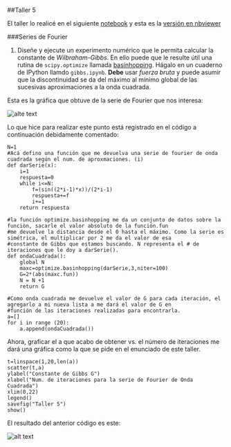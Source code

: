 ##Taller 5

El taller lo realicé en el siguiente [notebook](https://www.dropbox.com/s/zs2dhehhh50arho/Taller5.ipynb?dl=0) y esta es la [versión en nbviewer](http://nbviewer.ipython.org/urls/dl.dropbox.com/s/zs2dhehhh50arho/Taller5.ipynb/%3Fdl%3D0)

###Series de Fourier

1. Diseñe y ejecute un experimento numérico que le permita calcular la constante de *Wilbraham-Gibbs*. En ello puede que le resulte útil una rutina de `scipy.optimize` llamada [basinhopping](http://docs.scipy.org/doc/scipy-0.15.1/reference/generated/scipy.optimize.basinhopping.html). Hágalo en un cuaderno de IPython llamdo `gibbs.ipynb`. **Debe** usar *fuerza bruta* y puede asumir que la discontinuidad se da del máximo al mínimo global de las sucesivas aproximaciones a la onda cuadrada.

Esta es la gráfica que obtuve de la serie de Fourier que nos interesa: 

![alte text](https://cloud.githubusercontent.com/assets/12629060/8257523/d469d7f6-1673-11e5-8ac7-79534517698e.png)

Lo que hice para realizar este punto está registrado en el código a continuación debidamente comentado:

```
N=1
#Acá defino una función que me devuelva una serie de fourier de onda cuadrada según el num. de aproxmaciones. (i)
def darSerie(x):
    i=1
    respuesta=0
    while i<=N:
        f=(sin((2*i-1)*x))/(2*i-1)
        respuesta+=f
        i+=1
    return respuesta   

#la función optimize.basinhopping me da un conjunto de datos sobre la funciòn, sacarle el valor absoluto de la función.fun
#me devuelve la distancia desde el 0 hasta el máximo. Como la serie es simétrica, el multiplicar por 2 me da el valor de esa
#constante de Gibbs que estamos buscando. N representa el # de iteraciones que le doy a darSerie().
def ondaCuadrada():
    global N
    maxc=optimize.basinhopping(darSerie,3,niter=100)
    G=2*(abs(maxc.fun))
    N = N +1
    return G

#Como onda cuadrada me devuelve el valor de G para cada iteración, el agregarlo a mi nueva lista a me dará el valor de G en
#función de las iteraciones realizadas para encontrarla.
a=[]
for i in range (20):
    a.append(ondaCuadrada())

```
Ahora, graficar el a que acabo de obtener vs. el número de iteraciones me dará una gráfica como la que se pide en el enunciado de este taller.

```
t=linspace(1,20,len(a))
scatter(t,a)
ylabel("Constante de Gibbs G")
xlabel("Num. de iteraciones para la serie de Fourier de Onda Cuadrada")
xlim(0,22)
legend()
savefig("Taller 5")
show()

```

El resultado del anterior código es este:

![alt text](https://cloud.githubusercontent.com/assets/12629060/8257553/0c7f7d3a-1674-11e5-8f62-8966ce694a1e.png)


